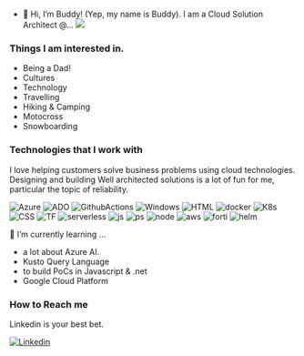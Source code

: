 - 👋 Hi, I’m Buddy! (Yep, my name is Buddy). I am a Cloud Solution Architect @...  <img src="https://img.shields.io/badge/Microsoft-5E5E5E.svg?style=for-the-badge&logo=Microsoft&logoColor=white" />
### Things I am interested in.
- Being a Dad!
- Cultures
- Technology
- Travelling
- Hiking & Camping
- Motocross
- Snowboarding

### Technologies that I work with
I love helping customers solve business problems using cloud technologies. Designing and building Well architected solutions is a lot of fun for me, particular the topic of reliability.

<p>
<img alt="Azure" src="https://img.shields.io/badge/Microsoft%20Azure-0078D4.svg?style=for-the-badge&logo=Microsoft-Azure&logoColor=white" />
<img alt="ADO" src="https://img.shields.io/badge/Azure%20DevOps-0078D7.svg?style=for-the-badge&logo=Azure-DevOps&logoColor=white" />
<img alt="GithubActions" src="https://img.shields.io/badge/GitHub%20Actions-2088FF.svg?style=for-the-badge&logo=GitHub-Actions&logoColor=white" />
<img alt="Windows" src="https://img.shields.io/badge/Windows-0078D4.svg?style=for-the-badge&logo=Windows&logoColor=white" />
<img alt="HTML" src="https://img.shields.io/badge/HTML5-E34F26.svg?style=for-the-badge&logo=HTML5&logoColor=white" />
<img alt="docker" src="https://img.shields.io/badge/Docker-2496ED.svg?style=for-the-badge&logo=Docker&logoColor=white" />
<img alt="K8s" src="https://img.shields.io/badge/Kubernetes-326CE5.svg?style=for-the-badge&logo=Kubernetes&logoColor=white" />
<img alt="CSS" src="https://img.shields.io/badge/CSS3-1572B6.svg?style=for-the-badge&logo=CSS3&logoColor=white" />
<img alt="TF" src="https://img.shields.io/badge/Terraform-844FBA.svg?style=for-the-badge&logo=Terraform&logoColor=white" />
<img alt="serverless" src="https://img.shields.io/badge/Serverless-FD5750.svg?style=for-the-badge&logo=Serverless&logoColor=white" />
<img alt="js" src="https://img.shields.io/badge/JavaScript-F7DF1E.svg?style=for-the-badge&logo=JavaScript&logoColor=black" />
<img alt="ps" src="https://img.shields.io/badge/PowerShell-5391FE.svg?style=for-the-badge&logo=PowerShell&logoColor=white" />
<img alt="node" src="https://img.shields.io/badge/Node.js-339933.svg?style=for-the-badge&logo=nodedotjs&logoColor=white" />
<img alt="aws" src="https://img.shields.io/badge/Amazon%20AWS-232F3E.svg?style=for-the-badge&logo=Amazon-AWS&logoColor=white" />
<img alt="forti" src="https://img.shields.io/badge/Fortinet-EE3124.svg?style=for-the-badge&logo=Fortinet&logoColor=white" />
<img alt="helm" src="https://img.shields.io/badge/Helm-0F1689.svg?style=for-the-badge&logo=Helm&logoColor=white" />
  
</p>
  
🌱 I’m currently learning ... 
- a lot about Azure AI.
- Kusto Query Language
- to build PoCs in Javascript & .net
- Google Cloud Platform

### How to Reach me
Linkedin is your best bet.
<p>
  <a href="https://www.linkedin.com/in/buddydavies/">
    <img src="https://img.shields.io/badge/LinkedIn-0A66C2.svg?style=for-the-badge&logo=LinkedIn&logoColor=white" alt="Linkedin">
  </a>
</p>
